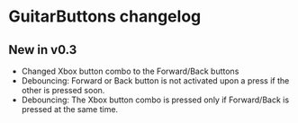GuitarButtons changelog
===========

## New in v0.3
* Changed Xbox button combo to the Forward/Back buttons
* Debouncing: Forward or Back button is not activated upon a press if the other is pressed soon.
* Debouncing: The Xbox button combo is pressed only if Forward/Back is pressed at the same time.
